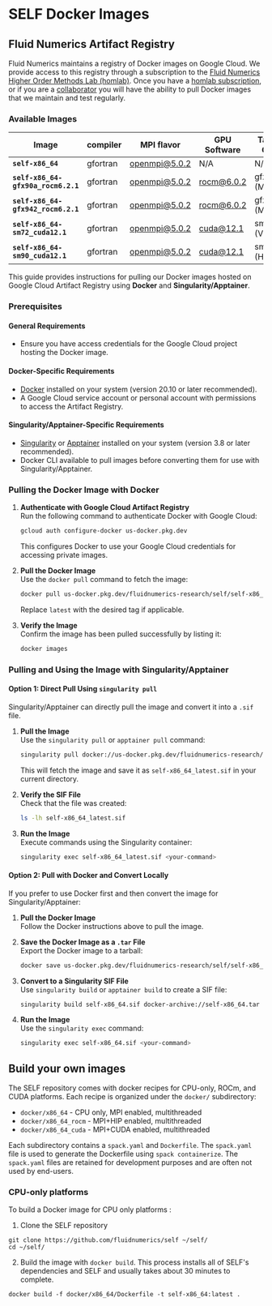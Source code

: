 # SELF Docker Images

## Fluid Numerics Artifact Registry
Fluid Numerics maintains a registry of Docker images on Google Cloud. We provide access to this registry through a subscription to the [Fluid Numerics Higher Order Methods Lab (homlab)](https://www.fluidnumerics.com/shop/p/higher-order-methods-lab). Once you have a [homlab subscription](https://www.fluidnumerics.com/shop/p/higher-order-methods-lab), or if you are a [collaborator](https://opencollective.com/opensource-fluidnumerics/projects/spectral-element-library-in-fo) you will have the ability to pull Docker images that we maintain and test regularly.

### Available Images
| Image           | compiler | MPI flavor | GPU Software | Target GPU | Target CPU |
| --------------- | -------- | ------------- | --- | ----| ------ |
|**`self-x86_64`**| gfortran | openmpi@5.0.2 | N/A | N/A | x86_64 |
|**`self-x86_64-gfx90a_rocm6.2.1`**| gfortran | openmpi@5.0.2 | rocm@6.0.2 | gfx90a (MI200) | x86_64 |
|**`self-x86_64-gfx942_rocm6.2.1`**| gfortran | openmpi@5.0.2 | rocm@6.0.2 | gfx942 (MI300) | x86_64 |
|**`self-x86_64-sm72_cuda12.1`**| gfortran | openmpi@5.0.2 | cuda@12.1 | sm72 (V100) | x86_64 |
|**`self-x86_64-sm90_cuda12.1`**| gfortran | openmpi@5.0.2 | cuda@12.1 | sm90 (H100) | x86_64 |


This guide provides instructions for pulling our Docker images hosted on Google Cloud Artifact Registry using **Docker** and **Singularity/Apptainer**.


### **Prerequisites**

#### General Requirements
- Ensure you have access credentials for the Google Cloud project hosting the Docker image.

#### Docker-Specific Requirements
- [Docker](https://www.docker.com/) installed on your system (version 20.10 or later recommended).
- A Google Cloud service account or personal account with permissions to access the Artifact Registry.

#### Singularity/Apptainer-Specific Requirements
- [Singularity](https://sylabs.io/singularity/) or [Apptainer](https://apptainer.org/) installed on your system (version 3.8 or later recommended).
- Docker CLI available to pull images before converting them for use with Singularity/Apptainer.


### Pulling the Docker Image with Docker

1. **Authenticate with Google Cloud Artifact Registry**  
   Run the following command to authenticate Docker with Google Cloud:
   ```bash
   gcloud auth configure-docker us-docker.pkg.dev
   ```
   This configures Docker to use your Google Cloud credentials for accessing private images.

2. **Pull the Docker Image**  
   Use the `docker pull` command to fetch the image:
   ```bash
   docker pull us-docker.pkg.dev/fluidnumerics-research/self/self-x86_64:latest
   ```
   Replace `latest` with the desired tag if applicable.

3. **Verify the Image**  
   Confirm the image has been pulled successfully by listing it:
   ```bash
   docker images
   ```


### Pulling and Using the Image with Singularity/Apptainer

#### Option 1: Direct Pull Using `singularity pull`

Singularity/Apptainer can directly pull the image and convert it into a `.sif` file.

1. **Pull the Image**  
   Use the `singularity pull` or `apptainer pull` command:
   ```bash
   singularity pull docker://us-docker.pkg.dev/fluidnumerics-research/self/self-x86_64:latest
   ```
   This will fetch the image and save it as `self-x86_64_latest.sif` in your current directory.

2. **Verify the SIF File**  
   Check that the file was created:
   ```bash
   ls -lh self-x86_64_latest.sif
   ```

3. **Run the Image**  
   Execute commands using the Singularity container:
   ```bash
   singularity exec self-x86_64_latest.sif <your-command>
   ```

#### Option 2: Pull with Docker and Convert Locally

If you prefer to use Docker first and then convert the image for Singularity/Apptainer:

1. **Pull the Docker Image**  
   Follow the Docker instructions above to pull the image.

2. **Save the Docker Image as a `.tar` File**  
   Export the Docker image to a tarball:
   ```bash
   docker save us-docker.pkg.dev/fluidnumerics-research/self/self-x86_64:latest -o self-x86_64.tar
   ```

3. **Convert to a Singularity SIF File**  
   Use `singularity build` or `apptainer build` to create a SIF file:
   ```bash
   singularity build self-x86_64.sif docker-archive://self-x86_64.tar
   ```

4. **Run the Image**  
   Use the `singularity exec` command:
   ```bash
   singularity exec self-x86_64.sif <your-command>
   ```


## Build your own images
The SELF repository comes with docker recipes for CPU-only, ROCm, and CUDA platforms. Each recipe is organized under the `docker/` subdirectory:

* `docker/x86_64` - CPU only, MPI enabled, multithreaded
* `docker/x86_64_rocm` - MPI+HIP enabled, multithreaded
* `docker/x86_64_cuda` - MPI+CUDA enabled, multithreaded

Each subdirectory contains a `spack.yaml` and `Dockerfile`. The `spack.yaml` file is used to generate the Dockerfile using `spack containerize`. The `spack.yaml` files are retained for development purposes and are often not used by end-users. 

### CPU-only platforms
To build a Docker image for CPU only platforms :

1. Clone the SELF repository

```shell
git clone https://github.com/fluidnumerics/self ~/self/
cd ~/self/
```

2. Build the image with `docker build`. This process installs all of SELF's dependencies and SELF and usually takes about 30 minutes to complete.
```
docker build -f docker/x86_64/Dockerfile -t self-x86_64:latest .
```